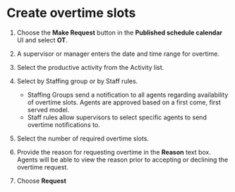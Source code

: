 # Create overtime slots<a name="create-ot-slots"></a>

1. Choose the **Make Request** button in the **Published schedule calendar** UI and select **OT**\.

1. A supervisor or manager enters the date and time range for overtime\.

1. Select the productive activity from the Activity list\.

1. Select by Staffing group or by Staff rules\.
   + Staffing Groups send a notification to all agents regarding availability of overtime slots\. Agents are approved based on a first come, first served model\.
   + Staff rules allow supervisors to select specific agents to send overtime notifications to\.

1. Select the number of required overtime slots\.

1. Provide the reason for requesting overtime in the **Reason** text box\. Agents will be able to view the reason prior to accepting or declining the overtime request\.

1. Choose **Request**